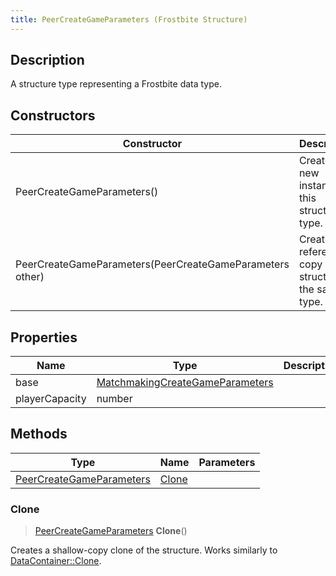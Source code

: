 ```yaml
---
title: PeerCreateGameParameters (Frostbite Structure)
---
```

## Description

A structure type representing a Frostbite data type.

## Constructors

| Constructor                                              | Description                                              |
| -------------------------------------------------------- | -------------------------------------------------------- |
| PeerCreateGameParameters()                               | Create a new instance of this structure type.            |
| PeerCreateGameParameters(PeerCreateGameParameters other) | Create a reference copy of a structure of the same type. |

## Properties

| Name           | Type                                                               | Description |
| -------------- | ------------------------------------------------------------------ | ----------- |
| base           | [MatchmakingCreateGameParameters](MatchmakingCreateGameParameters) |             |
| playerCapacity | number                                                             |             |

## Methods

| Type                                                 | Name            | Parameters |
| ---------------------------------------------------- | --------------- | ---------- |
| [PeerCreateGameParameters](PeerCreateGameParameters) | [Clone](#clone) |            |

### Clone

> [PeerCreateGameParameters](PeerCreateGameParameters) **Clone**()

Creates a shallow-copy clone of the structure. Works similarly to [DataContainer::Clone](/vext/ref/cls/shr/datacontainer#clone).
